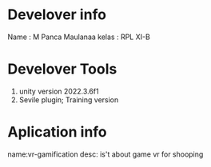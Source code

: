 # Develover info

Name : M Panca Maulanaa
kelas : RPL XI-B

# Develover Tools

1. unity version 2022.3.6f1
2. Sevile plugin; Training version

# Aplication info

name:vr-gamification
desc: is't about game vr for shooping 
